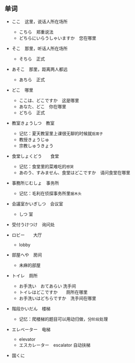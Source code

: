 ## 单词

- ここ　这里，说话人所在场所
    - こちら　郑重说法
    - どちらにいらうしゃいますか　您在哪里
- そこ　那里，听话人所在场所
    - そちら　正式
- あそこ　那里，距离两人都远
    - あちら　正式
- どこ　哪里
    - ここは、どこですか　这是哪里
    - あなた、どこ　你在哪里
    - どちら　正式

- 教室きょうしつ　教室
    - 记忆：夏天教室里上课很无聊的时候就`抠席子`
    - 教授きょうじゅ　
    - 宗教しゅうきょう
    
- 食堂しょくどう　　食堂
    - 记忆：食堂里的菜难吃的`想哭`
    - あのう、すみません、食堂はどこですか　请问食堂在哪里

- 事務所じむしょ　事务所
    - 记忆：毛利在侦探事务所里`据木头`

- 会議室かいぎしつ　会议室
    - しつ 室

- 受付うけつけ　询问处
    
- ロビー　　大厅
    - lobby 

- 部屋へや　房间
    - 未麻的部屋

- トイレ　厕所
    - お手洗い　おてあらい 洗手间
    - トイレはどこですか　　厕所在哪里
    - お手洗いはどちらですか　洗手间在哪里

- 階段かいだん　楼梯
    - 记忆：爬楼梯的题目可以用动归做，分`阶段`处理

- エレベーター　电梯
    - elevator 
    - エスカレーター　escalator 自动扶梯

- 国くに



